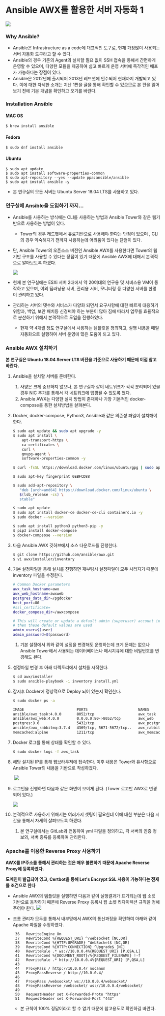 # Ansible AWX를 활용한 서버 자동화 1

![](https://encrypted-tbn0.gstatic.com/images?q=tbn:ANd9GcR1Ot4uXe4Uqr3l69rYdTzSVQdTIZDnn9oWUzBK4aefC3hxIVq_wA)



### Why Ansible?

* Ansible은 Infrastructure as a code에 대표적인 도구로, 현재 가장많이 사용되는 서버 자동화 도구라고 할 수 있다. 
* Ansible의 경우 기존의 Agent의 설치할 필요 없이 SSH 접속을 통해서 간편하게 운영할 수 있으며, 다양한 모듈을 제공하여 쉽고 빠르게 운영 서버에 즉각적인 배포가 가능하다는 장점이 있다. 
* Ansible은 2012년에 출시되어 2013년 레드햇에 인수되어 현재까지 개발되고 있다. 이에 대한 자세한 소개는 지난 1편을 글을 통해 확인할 수 있으므로 본 편을 읽어보기 전에 기본 개념을 확인하고 오기를 바란다. 



### Installation Ansible

#### MAC OS

```bash
$ brew install ansible
```

#### Fedora

````shell
$ sudo dnf install ansible
````

#### Ubuntu 

```shell
$ sudo apt update 
$ sudo apt install software-properties-common
$ sudo apt-repository --yes --update ppa:ansible/ansible
$ sudo apt install ansible -y
```

* 본 연구실의 모든 서버는 Ubuntu Server 18.04 LTS를 사용하고 있다. 



### 연구실에 Ansible을 도입하기 까지… 

* Ansible를 사용하는 방식에는 CLI를 사용하는 방법과 Ansible Tower와 같은 웹기반으로 사용하는 방법이 있다. 

  * Tower의 경우 레드헷에서 유료기반으로 사용해야 한다는 단점이 있으며 , CLI의 경우 익숙해지기 전까지 사용하는데 어려움이 있다는 단점이 있다. 

* 단, Ansible Tower의 오픈소스 버전인 Ansible AWX를 사용한다면 Tower의 웹 기반 구조를 사용할 수 있다는 장점이 있기 때문에 Ansible AWX에 대해서 본격적으로 알아보도록 하겠다. 

  ![](https://www.ansible.com/hubfs/2017_Images/Blog/5-Things-AWX-Blog-Post-Header.png)

* 현재 본 연구실에는 ESXi 서버 2대에서 약 20여대의 연구용 및 서비스용 VM이 동작하고 있으며, 이외 딥러닝용 서버, 관리용 서버, 모니터링 등 다양한 서버를 한명이 관리하고 있다. 
* 관리하는 서버의 댓수와 서비스가 다양화 되면서 요구사항에 대한 빠르게 대응하기 위함과, 백업, 보안 패치등 신경써야 하는 부분이 많아 짐에 따라서 업무를 효율적으로 분산하기 위해서 본격적으로 도입을 진행하였다. 
  * 현재 약 4개월 정도 연구실에서 사용하는 템플릿을 정의하고, 실행 내용을 매일 자동화으로 실행하여 서버 운영에 많은 도움이 되고 있다. 



### Ansible  AWX 설치하기

**본 연구실은 Ubuntu 18.04 Server LTS 버전을 기준으로 사용하기 때문에 이점 참고 바란다.**



1. Ansible을 설치할 서버를 준비한다. 

   1. 사양은 크게 중요하지 않으나, 본 연구실과 같이 네트워크가 각각 분리되어 있을 경우 NIC 추가를 통해서 각 네트워크에 맵핑될 수 있도록 했다. 
   2. Ansible AWX는 다양한 설치 방법이 존재하나 가장 기본적인 docker-compose를 통한 설치방법을 살펴본다. 

2. Docker, docker-compose, Python3, Ansible과 같은 의존성 파일이 설치해야 한다. 

   ```bash
   $ sudo apt update && sudo apt upgrade -y
   $ sudo apt install \
       apt-transport-https \
       ca-certificates \
       curl \
       gnupg-agent \
       software-properties-common -y
       
   $ curl -fsSL https://download.docker.com/linux/ubuntu/gpg | sudo apt-key add -
   
   $ sudo apt-key fingerprint 0EBFCD88
   
   $ sudo add-apt-repository \
      "deb [arch=amd64] https://download.docker.com/linux/ubuntu \
      $(lsb_release -cs) \
      stable"
   
   $ sudo apt update
   $ sudo apt install docker-ce docker-ce-cli containerd.io -y 
   $ sudo docker --version
   
   $ sudo apt install python3 python3-pip -y
   $ pip3 install docker-compose
   $ docker-compsose --version
   ```

3. 다음 Ansible AWX 깃허브에서 소스 다운로드를 진행한다. 

   ````bash
   $ git clone https://github.com/ansible/awx.git
   $ vi awx/installer/inventory
   ````

4. 기본 설정파일을 통해 설치를 진행하면 재부팅시 설정파일이 모두 사라지기 때문에 inventory 파일을 수정한다. 

   ```bash
   # Common Docker parameters
   awx_task_hostname=awx
   awx_web_hostname=awxweb
   postgres_data_dir=/pgdocker
   host_port=80
   #ssl_certificate=
   docker_compose_dir=/awxcompose
   
   # This will create or update a default admin (superuser) account in AWX, if not provided
   # then these default values are used
   admin_user=$(user)
   admin_password=$(password) 
   ```

   1. 기본 설정에서 위와 같이 설정을 변경해도 운영하는데 크게 문제는 없으나 Ansible Tower에서 사용되는 데이터베이스나 메시지큐에 대한 비밀번호를 변경해도 된다. 

5. 설정파일 변경 후 아래 디렉토리에서 설치를 시작한다. 

   ```bash
   $ cd awx/installer
   $ sudo ansible-playbook -i inventory install.yml
   ```

6. 잠시후 Docker에 정상적으로 Deploy 되어 있는지 확인한다. 

   ```bash
   $ sudo docker ps -a
   
   IMAGE                        PORTS                       NAMES
   ansible/awx_task:4.0.0       8052/tcp                    awx_task
   ansible/awx_web:4.0.0        0.0.0.0:80->8052/tcp        awx_web
   postgres:9.6                 5432/tcp                    awx_postgres
   ansible/awx_rabbitmq:3.7.4   4369/tcp, 5671-5672/tcp..   awx_rabbitmq
   memcached:alpine             1211/tcp                    awx_memcached
   ```

7. Docker 로그를 통해 상태를 확인할 수 있다. 

   ```bash
   $ sudo docker logs -f awx_task
   ```

8. 해당 설치된 IP를 통해 웹브라우저에 접속한다. 이후 내용은 Tower와 유사함으로 Ansible Tower의 내용을 기반으로 작성하겠다. 

   ​	![](https://docs.ansible.com/ansible-tower/latest/html/quickstart/_images/qs-login-form.png)

9. 로그인을 진행하면 다음과 같은 화면이 보이게 된다. (Tower 로고만 AWX로 변경되어 있다.)

   ![](https://docs.ansible.com/ansible-tower/latest/html/quickstart/_images/home-dashboard.png)

   

10. 본격적으로 사용하기 위해서는 여러가지 셋팅이 필요한데 이에 대한 부분은 다음 시간을 통해서 자세히 살펴보도록 하겠다. 

    1. 본 연구실에서는 GitLab과 연동하여 yml 파일을 정의하고, 각 서버의 인증 정보와, 서버 종류를 등록하여 관리한다. 



### Apache를 이용한 Reverse Proxy 사용하기

**AWX를 IP주소를 통해서 관리하는 것은 매우 불편하기 때문에 Apache Reverse Proxy에 등록하였다.**

**도메인이 발급되어 있고, Certbot을 통해 Let's Encrypt SSL 사용이 가능하다는 전재를 조건으로 한다**



* Ansible AWX의 템플릿을 실행하면 다음과 같이 실행결과가 표기되는데  웹 소켓 기반으로 동작하기 때문에 Reverse Proxy 등록시 웹 소켓 리다이렉션 규칙을 정해주어야 한다. 
  ![](https://docs.ansible.com/ansible-tower/latest/html/quickstart/_images/qs-job-templates-demo-complete.png)



* 크롬 관리자 모두를 통해서 내부망에서 AWX의 통신과정을 확인하여 아래와 같이 Apache 파일을 수정하였다. 

  ```
   36   RewriteEngine On
   37   RewriteCond %{REQUEST_URI} ^/websocket [NC,OR]
   38   RewriteCond %{HTTP:UPGRADE} ^WebSocket$ [NC,OR]
   39   RewriteCond %{HTTP:CONNECTION} ^Upgrade$ [NC]
   40   RewriteRule .* ws://10.0.0.4%{REQUEST_URI} [P,QSA,L]
   41   RewriteCond %{DOCUMENT_ROOT}/%{REQUEST_FILENAME} !-f
   42   RewriteRule .* http://10.0.0.4%{REQUEST_URI} [P,QSA,L]
   43
   44   ProxyPass / http://10.0.0.4/ nocanon
   45   ProxyPassReverse / http://10.0.0.4/
   46
   47   ProxyPass /websocket/ ws://10.0.0.4/websocket/
   48   ProxyPassReverse /websocket/ ws://10.0.0.4/websocket/
   49
   50   RequestHeader set X-Forwarded-Proto "https"
   51   RequestHeader set X-Forwarded-Port "443"
  ```

  * 본 규칙이 100% 정답이라고 할 수 없기 때문에 참고용도로 확인하길 바란다. 

































